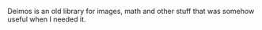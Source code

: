 Deimos is an old library for images, math and other stuff that was somehow useful when I needed it.
